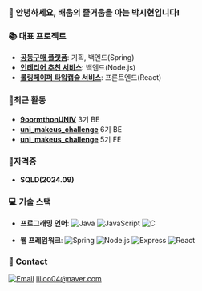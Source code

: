 ### 👋 안녕하세요, 배움의 즐거움을 아는 박시현입니다!

### 📚 대표 프로젝트
- [**공동구매 플랫폼**](https://github.com/9oormthon-univ/2024_DANPOONG_TEAM_49_BE): 기획, 백엔드(Spring)
- [**인테리어 추천 서비스**](https://github.com/house-making-node/BACKEND): 백엔드(Node.js)
- [**롤링페이퍼 타입캡슐 서비스**](https://github.com/REmemory-team/REmemory-Web): 프론트엔드(React)


### 🏫최근 활동
- [**9oormthonUNIV**](https://github.com/9oormthon-univ) 3기 BE
- [**uni_makeus_challenge**](https://github.com/Gachon-UMC) 6기 BE
- [**uni_makeus_challenge**](https://github.com/Gachon-UMC) 5기 FE

### 📝자격증
- **SQLD(2024.09)**

### 💻 기술 스택
- **프로그래밍 언어**: 
  ![Java](https://img.shields.io/badge/Java-%23F8981D?style=flat&logo=java&logoColor=white)
  ![JavaScript](https://img.shields.io/badge/JavaScript-%23F7DF1E?style=flat&logo=javascript&logoColor=black)
  ![C](https://img.shields.io/badge/C-%23A8B9CC?style=flat&logo=c&logoColor=white)

- **웹 프레임워크**: 
  ![Spring](https://img.shields.io/badge/Spring-%236DB33F?style=flat&logo=spring&logoColor=white)
  ![Node.js](https://img.shields.io/badge/Node.js-%234285F4?style=flat&logo=node.js&logoColor=white)
  ![Express](https://img.shields.io/badge/Express-%23404D59?style=flat&logo=express&logoColor=white)
  ![React](https://img.shields.io/badge/React-%2361DAFB?style=flat&logo=react&logoColor=black)

### 📧 Contact
[![Email](https://img.shields.io/badge/Email-%23FF7F00?style=flat&logo=email&logoColor=white)](mailto:lilloo04@naver.com)
  lilloo04@naver.com
